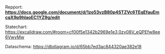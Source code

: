 Repport: **https://docs.google.com/document/d/1zo53vzB80p4STZVc6TEqEfauEmcqX9p9hlaoEC1YZ9g/edit** 

Statechart: https://excalidraw.com/#room=cf00f5e1342b2969e1e3,0zy08V_eQPEfw8ee6VwyMw

Dataschema: https://dbdiagram.io/d/65bb7ed3ac844320ae382e18
